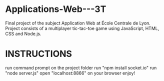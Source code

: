 # Applications-Web---3T
Final project of the subject Application Web at École Centrale de Lyon. 
Project consists of a multiplayer tic-tac-toe game using JavaScript, HTML, CSS and Node.js.

# INSTRUCTIONS
run command prompt on the project folder
run "npm install socket.io"
run "node server.js"
open "localhost:8866" on your browser
enjoy!
